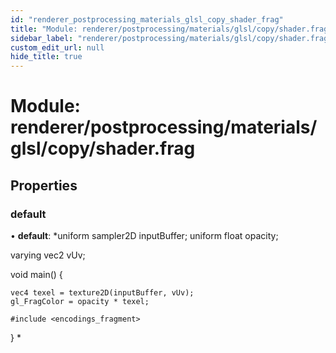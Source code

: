 ```yaml
---
id: "renderer_postprocessing_materials_glsl_copy_shader_frag"
title: "Module: renderer/postprocessing/materials/glsl/copy/shader.frag"
sidebar_label: "renderer/postprocessing/materials/glsl/copy/shader.frag"
custom_edit_url: null
hide_title: true
---
```


# Module: renderer/postprocessing/materials/glsl/copy/shader.frag

## Properties

### default

• **default**: *uniform sampler2D inputBuffer;
uniform float opacity;

varying vec2 vUv;

void main() {

	vec4 texel = texture2D(inputBuffer, vUv);
	gl_FragColor = opacity * texel;

	#include <encodings_fragment>

}
*
